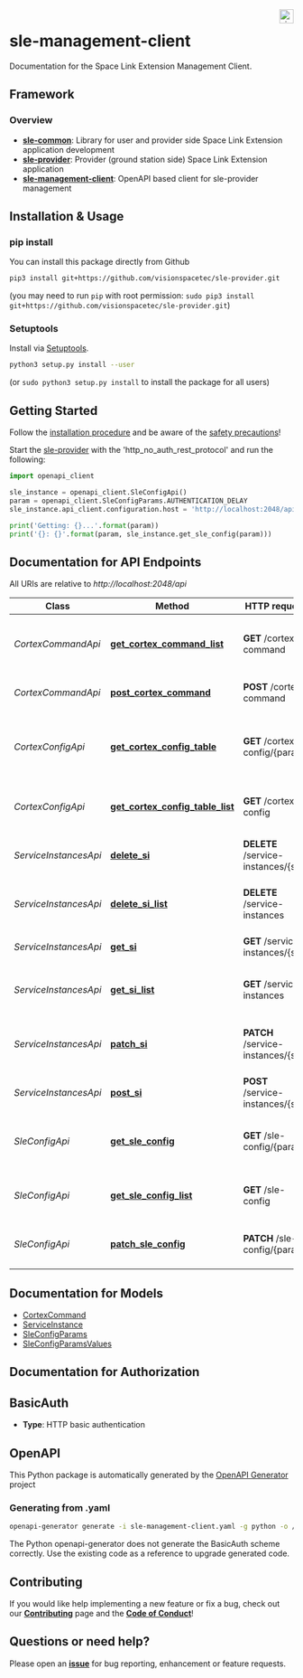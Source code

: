 <a href="http://www.visionspace.com">
   <img src="https://www.visionspace.com/img/VISIONSPACE_HZ_BLACK_HR.png" alt="visionspace logo" title="visionspace_cicd" align="right" height="25px" />
</a>

# sle-management-client

Documentation for the Space Link Extension Management Client.

## Framework

### Overview

- **[sle-common](https://github.com/visionspacetec/sle-common)**: Library for user and provider side Space Link Extension application development
- **[sle-provider](https://github.com/visionspacetec/sle-provider)**: Provider (ground station side) Space Link Extension application
- **[sle-management-client](https://github.com/visionspacetec/sle-management-client)**: OpenAPI based client for sle-provider management

## Installation & Usage
### pip install

You can install this package directly from Github

```sh
pip3 install git+https://github.com/visionspacetec/sle-provider.git
```
(you may need to run `pip` with root permission: `sudo pip3 install git+https://github.com/visionspacetec/sle-provider.git`)

### Setuptools

Install via [Setuptools](http://pypi.python.org/pypi/setuptools).

```sh
python3 setup.py install --user
```
(or `sudo python3 setup.py install` to install the package for all users)

## Getting Started

Follow the [installation procedure](#installation--usage) and be aware of the [safety precautions](https://github.com/visionspacetec/sle-provider#management-api-security)!

Start the [sle-provider](https://github.com/visionspacetec/sle-provider) with the 'http_no_auth_rest_protocol' and run the following:

```python
import openapi_client

sle_instance = openapi_client.SleConfigApi()
param = openapi_client.SleConfigParams.AUTHENTICATION_DELAY
sle_instance.api_client.configuration.host = 'http://localhost:2048/api'

print('Getting: {}...'.format(param))
print('{}: {}'.format(param, sle_instance.get_sle_config(param)))
```

## Documentation for API Endpoints

All URIs are relative to *http://localhost:2048/api*

Class | Method | HTTP request | Description
------------ | ------------- | ------------- | -------------
*CortexCommandApi* | [**get_cortex_command_list**](docs/CortexCommandApi.md#get_cortex_command_list) | **GET** /cortex-command | Returns a list of the availiable Cortex commands
*CortexCommandApi* | [**post_cortex_command**](docs/CortexCommandApi.md#post_cortex_command) | **POST** /cortex-command | Send a command to the Cortex
*CortexConfigApi* | [**get_cortex_config_table**](docs/CortexConfigApi.md#get_cortex_config_table) | **GET** /cortex-config/{param} | Returns the parameter names of a Cortex configuration table
*CortexConfigApi* | [**get_cortex_config_table_list**](docs/CortexConfigApi.md#get_cortex_config_table_list) | **GET** /cortex-config | Get a list of the available configuration tables
*ServiceInstancesApi* | [**delete_si**](docs/ServiceInstancesApi.md#delete_si) | **DELETE** /service-instances/{si} | Deletes a service instance by name
*ServiceInstancesApi* | [**delete_si_list**](docs/ServiceInstancesApi.md#delete_si_list) | **DELETE** /service-instances | Deletes all loaded service instances
*ServiceInstancesApi* | [**get_si**](docs/ServiceInstancesApi.md#get_si) | **GET** /service-instances/{si} | Find service instance by name
*ServiceInstancesApi* | [**get_si_list**](docs/ServiceInstancesApi.md#get_si_list) | **GET** /service-instances | Get a list of the loaded service instances
*ServiceInstancesApi* | [**patch_si**](docs/ServiceInstancesApi.md#patch_si) | **PATCH** /service-instances/{si} | Updates one or more service instance parameters
*ServiceInstancesApi* | [**post_si**](docs/ServiceInstancesApi.md#post_si) | **POST** /service-instances/{si} | Adds a service instance
*SleConfigApi* | [**get_sle_config**](docs/SleConfigApi.md#get_sle_config) | **GET** /sle-config/{param} | Returns the current value of a SLE configuration parameter
*SleConfigApi* | [**get_sle_config_list**](docs/SleConfigApi.md#get_sle_config_list) | **GET** /sle-config | Get a list of the available configuration parameters
*SleConfigApi* | [**patch_sle_config**](docs/SleConfigApi.md#patch_sle_config) | **PATCH** /sle-config/{param} | Update a SLE configuration parameter

## Documentation for Models

 - [CortexCommand](docs/CortexCommand.md)
 - [ServiceInstance](docs/ServiceInstance.md)
 - [SleConfigParams](docs/SleConfigParams.md)
 - [SleConfigParamsValues](docs/SleConfigParamsValues.md)

## Documentation for Authorization

## BasicAuth

- **Type**: HTTP basic authentication

## OpenAPI

This Python package is automatically generated by the [OpenAPI Generator](https://openapi-generator.tech) project

### Generating from .yaml

```bash
openapi-generator generate -i sle-management-client.yaml -g python -o /home/admin/openapi-generator
```

The Python openapi-generator does not generate the BasicAuth scheme correctly. 
Use the existing code as a reference to upgrade generated code.

## Contributing

If you would like help implementing a new feature or fix a bug, check out our **[Contributing](https://github.com/visionspacetec/sle-management-client/blob/master/.github/contributing.md)** page and the **[Code of Conduct](https://github.com/visionspacetec/sle-management-client/blob/master/.github/code_of_conduct.md)**!

## Questions or need help?

Please open an **[issue](https://github.com/visionspacetec/sle-management-client/issues/new/choose)** for bug reporting, enhancement or feature requests.
